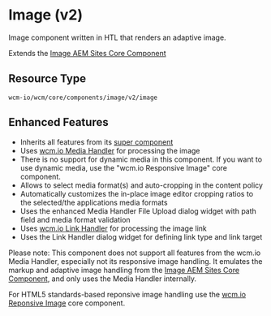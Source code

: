 Image (v2)
====
Image component written in HTL that renders an adaptive image.

Extends the [Image AEM Sites Core Component][extends-component]

## Resource Type
```
wcm-io/wcm/core/components/image/v2/image
```

## Enhanced Features

* Inherits all features from its [super component][extends-component]
* Uses [wcm.io Media Handler][wcmio-handler-media] for processing the image
* There is no support for dynamic media in this component. If you want to use dynamic media, use the "wcm.io Responsive Image" core component.
* Allows to select media format(s) and auto-cropping in the content policy
* Automatically customizes the in-place image editor cropping ratios to  the selected/the applications media formats
* Uses the enhanced Media Handler File Upload dialog widget with path field and media format validation
* Uses [wcm.io Link Handler][wcmio-handler-link] for processing the image link
* Uses the Link Handler dialog widget for defining link type and link target

Please note: This component does not support all features from the wcm.io Media Handler, especially not its responsive image handling. It emulates the markup and adaptive image handling from the [Image AEM Sites Core Component][extends-component], and only uses the Media Handler internally.

For HTML5 standards-based reponsive image handling use the [wcm.io Reponsive Image][wcmio-core-component-responsive-image] core component.


[extends-component]: https://github.com/adobe/aem-core-wcm-components/tree/master/content/src/content/jcr_root/apps/core/wcm/components/image/v2/image
[wcmio-handler-media]: https://wcm.io/handler/media/
[wcmio-handler-link]: https://wcm.io/handler/link/
[wcmio-core-component-responsive-image]: https://github.com/wcm-io/wcm-io-wcm-core-components/tree/develop/bundles/core/src/main/webapp/app-root/components/wcmio/responsiveimage/v1